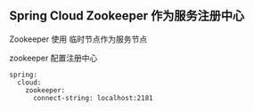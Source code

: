 ## Spring Cloud Zookeeper 作为服务注册中心
Zookeeper 使用 临时节点作为服务节点

zookeeper 配置注册中心
```
spring: 
  cloud:
    zookeeper:
      connect-string: localhost:2181
```